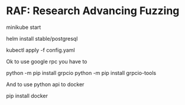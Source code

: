 # RAF: Research Advancing Fuzzing
minikube start 

helm install stable/postgresql 

kubectl apply -f config.yaml



Ok to use google rpc you have to

python -m pip install grpcio
python -m pip install grpcio-tools

And to use python api to docker

pip install docker